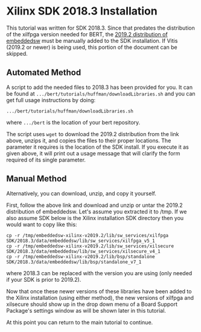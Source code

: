 # Xilinx SDK 2018.3 Installation

This tutorial was written for SDK 2018.3.  Since that predates the distribution of the xilfpga version needed for BERT, the [2019.2 distribution of embeddedsw](https://github.com/Xilinx/embeddedsw/releases/tag/xilinx-v2019.2) must be manually added to the SDK installation. If Vitis (2019.2 or newer) is being used, this portion of the document can be skipped. 

## Automated Method
A script to add the needed files to 2018.3 has been provided for you.  It can be found at `.../bert/tutorials/huffman/downloadLibraries.sh` and you can get full usage instructions by doing:
```
.../bert/tutorials/huffman/downloadLibraries.sh 
```
where `.../bert` is the location of your bert repository.

The script uses `wget` to download the 2019.2 distribution from the link above, unzips it, and copies the files to their proper locations.  The parameter it requires is the location of the SDK install.  If you execute it as given above, it will print out a usage message that will clarify the form required of its single parameter.

## Manual Method
Alternatively, you can download, unzip, and copy it yourself.

First, follow the above link and download and unzip or untar the 2019.2 distribution of embeddedsw.  Let's assume you extracted it to /tmp.  If we also assume  SDK below is the Xilinx installation SDK directory then you would want to copy like this:
```
cp -r /tmp/embeddedsw-xilinx-v2019.2/lib/sw_services/xilfpga SDK/2018.3/data/embeddedsw/lib/sw_services/xilfpga_v5_1
cp -r /tmp/embeddedsw-xilinx-v2019.2/lib/sw_services/xilsecure SDK/2018.3/data/embeddedsw/lib/sw_services/xilsecure_v4_1
cp -r /tmp/embeddedsw-xilinx-v2019.2/lib/bsp/standalone SDK/2018.3/data/embeddedsw/lib/bsp/standalone_v7_1
```

where 2018.3 can be replaced with the version you are using (only needed if your SDK is prior to 2019.2). 

Now that once these newer versions of these libraries have been added to the Xilinx installation (using either method), the new versions of xilfpga and xilsecure should show up in the drop down menu of a Board Support Package's settings window as will be shown later in this tutorial.

At this point you can return to the main tutorial to continue.
